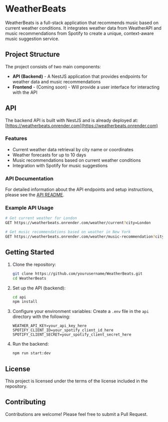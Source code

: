 # WeatherBeats

WeatherBeats is a full-stack application that recommends music based on current weather conditions. It integrates weather data from WeatherAPI and music recommendations from Spotify to create a unique, context-aware music suggestion service.

## Project Structure

The project consists of two main components:

- **API (Backend)** - A NestJS application that provides endpoints for weather data and music recommendations
- **Frontend** - (Coming soon) - Will provide a user interface for interacting with the API

## API

The backend API is built with NestJS and is already deployed at:
[https://weatherbeats.onrender.com](https://weatherbeats.onrender.com)

### Features

- Current weather data retrieval by city name or coordinates
- Weather forecasts for up to 10 days
- Music recommendations based on current weather conditions
- Integration with Spotify for music suggestions

### API Documentation

For detailed information about the API endpoints and setup instructions, please see the [API README](api/README.md).

### Example API Usage

```bash
# Get current weather for London
GET https://weatherbeats.onrender.com/weather/current?city=London

# Get music recommendations based on weather in New York
GET https://weatherbeats.onrender.com/weather/music-recommendation?city=New%20York
```

## Getting Started

1. Clone the repository:
   ```bash
   git clone https://github.com/yourusername/WeatherBeats.git
   cd WeatherBeats
   ```

2. Set up the API (backend):
   ```bash
   cd api
   npm install
   ```

3. Configure your environment variables:
   Create a `.env` file in the `api` directory with the following:
   ```
   WEATHER_API_KEY=your_api_key_here
   SPOTIFY_CLIENT_ID=your_spotify_client_id_here
   SPOTIFY_CLIENT_SECRET=your_spotify_client_secret_here
   ```

4. Run the backend:
   ```bash
   npm run start:dev
   ```

## License

This project is licensed under the terms of the license included in the repository.

## Contributing

Contributions are welcome! Please feel free to submit a Pull Request. 